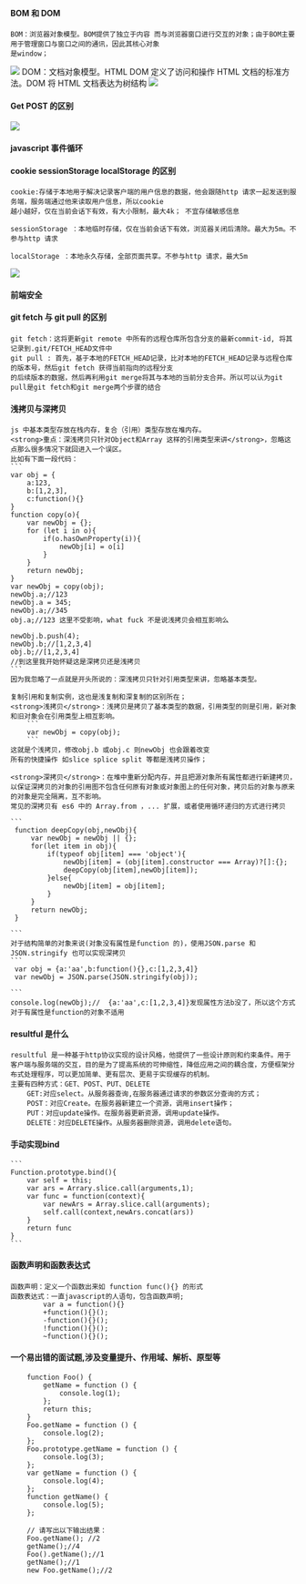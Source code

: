 #### BOM 和 DOM 
	BOM：浏览器对象模型。BOM提供了独立于内容 而与浏览器窗口进行交互的对象；由于BOM主要用于管理窗口与窗口之间的通讯，因此其核心对象
	是window；
<img src='https://github.com/smxyzb/blog/blob/master/img/BOM.jpg'> 
	DOM：文档对象模型。HTML DOM 定义了访问和操作 HTML 文档的标准方法。DOM 将 HTML 文档表达为树结构
<img src='https://github.com/smxyzb/blog/blob/master/img/DOM.png'>  

#### Get POST 的区别
<img src='https://github.com/smxyzb/blog/blob/master/img/getpost.png'>

#### javascript 事件循环  



#### cookie sessionStorage localStorage 的区别
	cookie:存储于本地用于解决记录客户端的用户信息的数据，他会跟随http 请求一起发送到服务端，服务端通过他来读取用户信息，所以cookie
	越小越好，仅在当前会话下有效，有大小限制，最大4k； 不宜存储敏感信息
	
	sessionStorage ：本地临时存储，仅在当前会话下有效，浏览器关闭后清除。最大为5m。不参与http 请求  

	localStorage ：本地永久存储，全部页面共享。不参与http 请求，最大5m
<img src='https://github.com/smxyzb/blog/blob/master/img/storage.png'>	

#### 前端安全

#### git fetch 与 git pull 的区别
	git fetch：这将更新git remote 中所有的远程仓库所包含分支的最新commit-id, 将其记录到.git/FETCH_HEAD文件中   
	git pull : 首先，基于本地的FETCH_HEAD记录，比对本地的FETCH_HEAD记录与远程仓库的版本号，然后git fetch 获得当前指向的远程分支
	的后续版本的数据，然后再利用git merge将其与本地的当前分支合并。所以可以认为git pull是git fetch和git merge两个步骤的结合

#### 浅拷贝与深拷贝
	js 中基本类型存放在栈内存，复合（引用）类型存放在堆内存。
	<strong>重点：深浅拷贝只针对Object和Array 这样的引用类型来讲</strong>，忽略这点那么很多情况下就回进入一个误区。
	比如有下面一段代码：
	```
	var obj = {
		a:123,
		b:[1,2,3],
		c:function(){}
	}
	function copy(o){
		var newObj = {};
		for (let i in o){
			if(o.hasOwnProperty(i)){
				newObj[i] = o[i]
			}
		}
		return newObj;
	}
	var newObj = copy(obj);
	newObj.a;//123
	newObj.a = 345;
	newObj.a;//345
	obj.a;//123 这里不受影响，what fuck 不是说浅拷贝会相互影响么

	newObj.b.push(4);
	newObj.b;//[1,2,3,4]
	obj.b;//[1,2,3,4]
	//到这里我开始怀疑这是深拷贝还是浅拷贝
	```
	因为我忽略了一点就是开头所说的：深浅拷贝只针对引用类型来讲，忽略基本类型。

	复制引用和复制实例，这也是浅复制和深复制的区别所在；
	<strong>浅拷贝</strong>：浅拷贝是拷贝了基本类型的数据，引用类型的则是引用，新对象和旧对象会在引用类型上相互影响。
		```
		var newObj = copy(obj);
		```
	这就是个浅拷贝，修改obj.b 或obj.c 则newObj 也会跟着改变
	所有的快捷操作 如slice splice split 等都是浅拷贝操作；

	<strong>深拷贝</strong>：在堆中重新分配内存，并且把源对象所有属性都进行新建拷贝，以保证深拷贝的对象的引用图不包含任何原有对象或对象图上的任何对象，拷贝后的对象与原来的对象是完全隔离，互不影响。
	常见的深拷贝有 es6 中的 Array.from ，... 扩展，或者使用循环递归的方式进行拷贝

	```
	 function deepCopy(obj,newObj){
		 var newObj = newObj || {};
		 for(let item in obj){
			 if(typeof obj[item] === 'object'){
				 newObj[item] = (obj[item].constructor === Array)?[]:{};
				 deepCopy(obj[item],newObj[item]);
			 }else{
				 newObj[item] = obj[item];
			 }
		 }
		 return newObj;
	 }

	``` 
	对于结构简单的对象来说(对象没有属性是function 的)，使用JSON.parse 和 JSON.stringify 也可以实现深拷贝
	```
	 var obj = {a:'aa',b:function(){},c:[1,2,3,4]}
	 var newObj = JSON.parse(JSON.stringify(obj));

	```
	console.log(newObj);//  {a:'aa',c:[1,2,3,4]}发现属性方法b没了，所以这个方式对于有属性是function的对象不适用


#### resultful 是什么
	resultful 是一种基于http协议实现的设计风格，他提供了一些设计原则和约束条件。用于客户端与服务端的交互，目的是为了提高系统的可伸缩性，降低应用之间的耦合度，方便框架分布式处理程序，可以更加简单、更有层次、更易于实现缓存的机制。
	主要有四种方式：GET、POST、PUT、DELETE
		GET:对应select。从服务器查询,在服务器通过请求的参数区分查询的方式；
		POST：对应Create。在服务器新建立一个资源，调用insert操作；
		PUT：对应update操作。在服务器更新资源，调用update操作。
		DELETE：对应DELETE操作。从服务器删除资源，调用delete语句。

#### 手动实现bind
	```
	Function.prototype.bind(){
		var self = this;
		var ars = Arrary.slice.call(arguments,1);
		var func = function(context){
			var newArs = Array.slice.call(arguments);
			self.call(context,newArs.concat(ars))
		}
		return func
	}
	```
	
#### 函数声明和函数表达式
	函数声明：定义一个函数出来如 function func(){} 的形式
	函数表达式：一直javascript的人语句，包含函数声明;
			var a = function(){}
			+function(){}();
			-function(){}();
			!function(){}();
			~function(){}();
	
#### 一个易出错的面试题,涉及变量提升、作用域、解析、原型等
		function Foo() {
			getName = function () { 
				console.log(1); 
			};
			return this;
		}
		Foo.getName = function () { 
			console.log(2); 
		};
		Foo.prototype.getName = function () { 
			console.log(3); 
		};
		var getName = function () { 
			console.log(4); 
		};
		function getName() { 
			console.log(5); 
		};

		// 请写出以下输出结果：
		Foo.getName(); //2
		getName();//4
		Foo().getName();//1
		getName();//1
		new Foo.getName();//2
